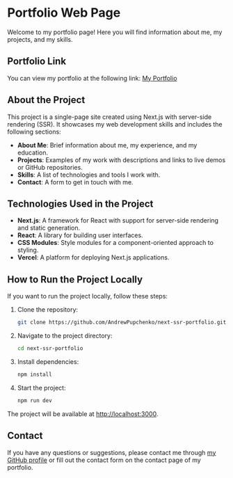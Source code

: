 # Portfolio Web Page

Welcome to my portfolio page! Here you will find information about me, my projects, and my skills.

## Portfolio Link

You can view my portfolio at the following link: [My Portfolio](https://andrewpupchenko.github.io/next-ssr-portfolio/)

## About the Project

This project is a single-page site created using Next.js with server-side rendering (SSR). It showcases my web development skills and includes the following sections:

- **About Me**: Brief information about me, my experience, and my education.
- **Projects**: Examples of my work with descriptions and links to live demos or GitHub repositories.
- **Skills**: A list of technologies and tools I work with.
- **Contact**: A form to get in touch with me.

## Technologies Used in the Project

- **Next.js**: A framework for React with support for server-side rendering and static generation.
- **React**: A library for building user interfaces.
- **CSS Modules**: Style modules for a component-oriented approach to styling.
- **Vercel**: A platform for deploying Next.js applications.

## How to Run the Project Locally

If you want to run the project locally, follow these steps:

1. Clone the repository:
   ```bash
   git clone https://github.com/AndrewPupchenko/next-ssr-portfolio.git
   ```

2. Navigate to the project directory:
   ```bash
   cd next-ssr-portfolio
   ```

3. Install dependencies:
   ```bash
   npm install
   ```

4. Start the project:
   ```bash
   npm run dev
   ```

The project will be available at [http://localhost:3000](http://localhost:3000).

## Contact

If you have any questions or suggestions, please contact me through [my GitHub profile](https://github.com/AndrewPupchenko) or fill out the contact form on the contact page of my portfolio.
